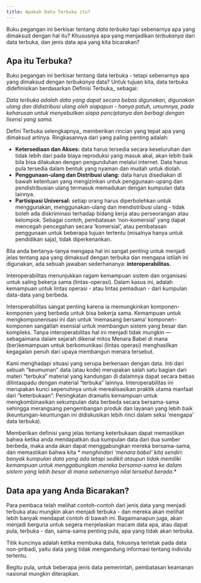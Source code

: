 ```yaml
---
title: Apakah Data Terbuka itu?
---
```


Buku pegangan ini berkisar tentang *data terbuka* tapi sebenarnya apa yang dimaksud dengan hal itu? Khususnya apa yang menjadikan *terbukanya* dari data terbuka, dan jenis data apa yang kita bicarakan?

## Apa itu Terbuka?

Buku pegangan ini berkisar tentang data terbuka - tetapi sebenarnya apa yang dimaksud dengan *terbukanya* data? Untuk tujuan kita, data terbuka didefinisikan berdasarkan Definisi Terbuka\_ sebagai:

*Data terbuka adalah data yang dapat secara bebas digunakan, digunakan ulang dan didistribusi ulang oleh siapapun - hanya patuh, umumnya, pada keharusan untuk menyebutkan siapa penciptanya dan berbagi dengan lisensi yang sama.*

Defini Terbuka selengkapnya\_ memberikan rincian yang tepat apa yang dimaksud artinya. Ringkasannya dari yang paling penting adalah:

-   **Ketersediaan dan Akses:** data harus tersedia secara keseluruhan dan tidak lebih dari pada biaya reproduksi yang masuk akal, akan lebih baik bila bisa dilakukan dengan pengunduhan melalui internet. Data harus pula tersedia dalam bentuk yang nyaman dan mudah untuk diolah.
-   **Penggunaan-ulang dan Distribusi ulang:** data harus disediakan di bawah ketentuan yang mengizinkan untuk penggunaan-upang dan pendistribusian ulang termasuk memadukan dengan kumpulan data lainnya.
-   **Partisipasi Universal:** setiap orang harus diperbolehkan untuk menggunakan, menggunakan-ulang dan mendistribusi ulang - tidak boleh ada diskriminasi terhadap bidang kerja atau perseorangan atau kelompok. Sebagai contoh, pembatasan ‘non-komersial’ yang dapat mencegah pencegahan secara ‘komersial’, atau pembatasan penggunaan untuk beberapa tujuan tertentu (misalnya hanya untuk pendidikan saja), tidak diperkenankan.

Bila anda bertanya-tanya mengapa hal ini sangat penting untuk menjadi jelas tentang apa yang dimaksud dengan terbuka dan mengapa istilah ini digunakan, ada sebuah jawaban sederhananya: **interoperabilitas.**

Interoperabilitas menunjukkan ragam kemampuan sistem dan organisasi untuk saling bekerja sama (lintas-operasi). Dalam kasus ini, adalah kemampuan untuk lintas operasi - atau lintas pemaduan - dari kumpulan data-data yang berbeda.

Interoperabilitas sangat penting karena ia memungkinkan komponen-komponen yang berbeda untuk bisa bekerja sama. Kemampuan untuk mengkomponenisasi ini dan untuk ‘memasang bersama’ komponen-komponen sangatlah esensial untuk membangun sistem yang besar dan kompleks. Tanpa interoperabilitas hal ini menjadi tidak mungkin — sebagaimana dalam sejarah dikenal mitos Menara Babel di mana (ber)kemampuan untuk berkomunikasi (lintas operasi) menghasilkan kegagalan penuh dari upaya membangun menara tersebut.

Kami menghadapi situasi yang serupa berkenaan dengan data. Inti dari sebuah “keumuman” data (atau kode) merupakan salah satu bagian dari materi “terbuka” material yang kandungan di dalamnya dapat secara bebas dilintaspadu dengan material “terbuka” lainnya. Interoperabilitas ini merupakan kunci sepenuhnya untuk merealisasikan praktik utama manfaat dari “keterbukaan”: Peningkatan dramatis kemampuan untuk mengkombinasikan sekumpulan data berbeda secara bersama-sama sehingga merangsang pengembangan produk dan layanan yang lebih baik (keuntungan-keuntungan ini didiskusikan lebih rinci dalam seksi ‘mengapa’ data terbuka).

Memberikan definisi yang jelas tentang keterbukaan dapat memastikan bahwa ketika anda mendapatkan dua kumpulan data dari dua sumber berbeda, maka anda akan dapat menggabungkan mereka bersama-sama, dan memastikan bahwa kita *\* menghindari 'menara babel' kita sendiri: banyak kumpulan data yang ada tetapi sedikit ataupun tidak memiliki kemampuan untuk menggabungkan mereka bersama-sama ke dalam sistem yang lebih besar di mana sebenarnya nilai tersebut berada.*\*

## Data apa yang Anda Bicarakan?

Para pembaca telah melihat contoh-contoh dari jenis data yang menjadi terbuka atau mungkin akan menjadi terbuka - dan mereka akan melihat lebih banyak mendapat contoh di bawah ini. Bagaimanapun juga, akan menjadi berguna untuk segera menjelaskan macam data apa, atau dapat pula, terbuka - dan, sama-sama penting pula, apa yang tidak akan terbuka.

Titik kuncinya adalah ketika membuka data, fokusnya terletak pada data non-pribadi, yaitu data yang tidak mengandung informasi tentang individu tertentu.

Begitu pula, untuk beberapa jenis data pemerintah, pembatasan keamanan nasional mungkin diterapkan.